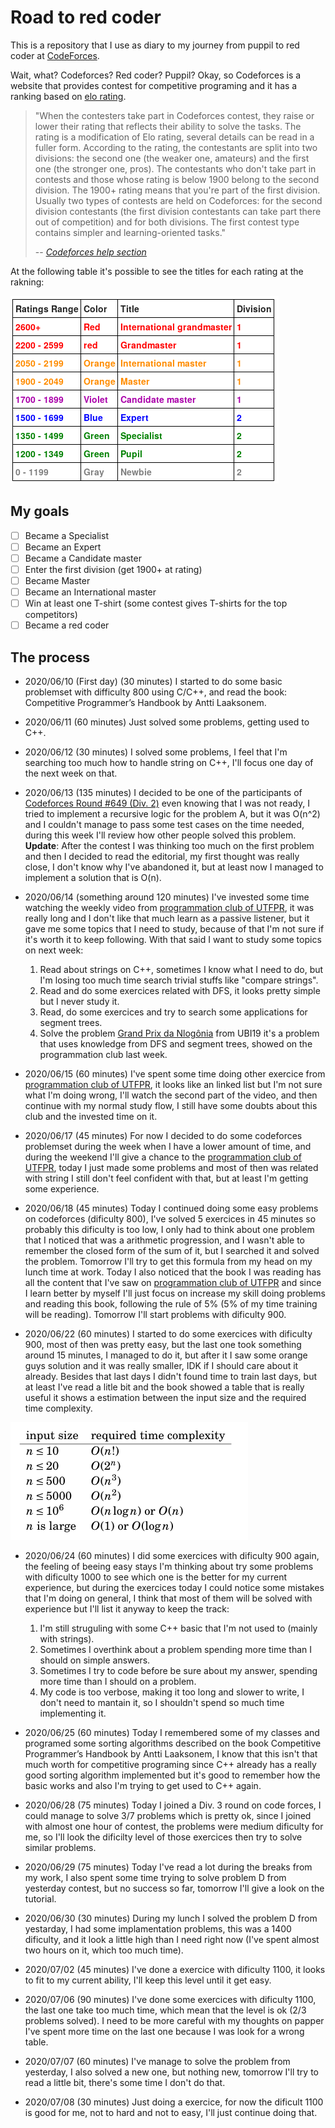 # Road to red coder

This is a repository that I use as diary to my journey from puppil to red coder at [CodeForces](codeforces.com). 

Wait, what? Codeforces? Red coder? Puppil? Okay, so Codeforces is a website that provides contest for competitive programing and it has a ranking based on [elo rating](https://en.wikipedia.org/wiki/Elo_rating_system).

> "When the contesters take part in Codeforces contest, they raise or lower their rating that reflects their ability to solve the tasks. The rating is a modification of Elo rating, several details can be read in a fuller form. According to the rating, the contestants are split into two divisions: the second one (the weaker one, amateurs) and the first one (the stronger one, pros). The contestants who don't take part in contests and those whose rating is below 1900 belong to the second division. The 1900+ rating means that you're part of the first division. Usually two types of contests are held on Codeforces: for the second division contestants (the first division contestants can take part there out of competition) and for both divisions. The first contest type contains simpler and learning-oriented tasks."
>
> -- <cite>[Codeforces help section](https://codeforces.com/help#q8)</cite>

At the following table it's possible to see the titles for each rating at the rakning:

![Relation title and rating from codeforces](./img/title_rating.png)

## My goals

- [ ] Became a Specialist
- [ ] Became an Expert
- [ ] Became a Candidate master
- [ ] Enter the first division (get 1900+ at rating)
- [ ] Became Master
- [ ] Became an International master
- [ ] Win at least one T-shirt (some contest gives T-shirts for the top competitors)
- [ ] Became a red coder

## The process

- 2020/06/10 (First day) (30 minutes) I started to do some basic problemset with difficulty 800 using C/C++, and read the book: Competitive Programmer’s Handbook by Antti Laaksonem. 

- 2020/06/11 (60 minutes) Just solved some problems, getting used to C++.

- 2020/06/12 (30 minutes) I solved some problems, I feel that I'm searching too much how to handle string on C++, I'll focus one day of the next week on that. 

- 2020/06/13 (135 minutes) I decided to be one of the participants of [Codeforces Round #649 (Div. 2)](https://codeforces.com/contest/1364) even knowing that I was not ready, I tried to implement a recursive logic for the problem A, but it was O(n^2) and I couldn't manage to pass some test cases on the time needed, during this week I'll review how other people solved this problem. **Update**:  After the contest I was thinking too much on the first problem and then I decided to read the editorial, my first thought was really close, I don't know why I've abandoned it, but at least now I managed to implement a solution that is O(n).

- 2020/06/14  (something around 120 minutes) I've invested some time watching the weekly video from [programmation club of UTFPR](http://cdp.dainf.ct.utfpr.edu.br/), it was really long and I don't like that much learn as a passive listener, but it gave me some topics that I need to study, because of that I'm not sure if it's worth it to keep following. With that said I want to study some topics on next week:
    1. Read about strings on C++, sometimes I know what I need to do, but I'm losing too much time search trivial stuffs like "compare strings".
    2. Read and do some exercices related with DFS, it looks pretty simple but I never study it.
    3. Read, do some exercices and try to search some applications for segment trees.
    4. Solve the problem [Grand Prix da Nlogônia](https://olimpiada.ic.unicamp.br/pratique/p2/2019/f3/prix/) from UBI19 it's a problem that uses knowledge from DFS and segment trees, showed on the programmation club last week.
 
 - 2020/06/15 (60 minutes) I've spent some time doing other exercice from [programmation club of UTFPR](http://cdp.dainf.ct.utfpr.edu.br/), it looks like an linked list but I'm not sure what I'm doing wrong, I'll watch the second part of the video, and then continue with my normal study flow, I still have some doubts about this club and the invested time on it.

 - 2020/06/17 (45 minutes) For now I decided to do some codeforces problemset during the week when I have a lower amount of time, and during the weekend I'll give a chance to the [programmation club of UTFPR](http://cdp.dainf.ct.utfpr.edu.br/), today I just made some problems and most of then was related with string I still don't feel confident with that, but at least I'm getting some experience.

 - 2020/06/18 (45 minutes) Today I continued doing some easy problems on codeforces (dificulty 800), I've solved 5 exercices in 45 minutes so probably this dificulty is too low, I only had to think about one problem that I noticed that was a arithmetic progression, and I wasn't able to remember the closed form of the sum of it, but I searched it and solved the problem. Tomorrow I'll try to get this formula from my head on my lunch time at work. Today I also noticed that the book I was reading has all the content that I've saw on [programmation club of UTFPR](http://cdp.dainf.ct.utfpr.edu.br/) and since I learn better by myself I'll just focus on increase my skill doing problems and reading this book, following the rule of 5% (5% of my time training will be reading). Tomorrow I'll start problems with dificulty 900.

 - 2020/06/22 (60 minutes) I started to do some exercices with dificulty 900, most of then was pretty easy, but the last one took something around 15 minutes, I managed to do it, but after it I saw some orange guys solution and it was really smaller, IDK if I should care about it already. Besides that last days I didn't found time to train last days, but at least I've read a litle bit and the book showed a table that is really useful it shows a estimation between the input size and the required time complexity.

 ![Relation complexity x input](./img/relation_complexity_in_put.png)

 - 2020/06/24 (60 minutes) I did some exercices with dificulty 900 again, the feeling of beeing easy stays I'm thinking about try some problems with dificulty 1000 to see which one is the better for my current experience, but during the exercices today I could notice some mistakes that I'm doing on general, I think that most of them will be solved with experience but I'll list it anyway to keep the track:
    1. I'm still struguling with some C++ basic that I'm not used to (mainly with strings).
    2. Sometimes I overthink about a problem spending more time than I should on simple answers.
    3. Sometimes I try to code before be sure about my answer, spending more time than I should on a problem.
    4. My code is too verbose, making it too long and slower to write, I don't need to mantain it, so I shouldn't spend so much time implementing it.

- 2020/06/25 (60 minutes) Today I remembered some of my classes and programed some sorting algorithms described on the book Competitive Programmer’s Handbook by Antti Laaksonem, I know that this isn't that much worth for competitive programing since C++ already has a really good sorting algorithm implemented but it's good to remember how the basic works and also I'm trying to get used to C++ again.

- 2020/06/28 (75 minutes) Today I joined a Div. 3 round on code forces, I could manage to solve 3/7 problems which is pretty ok, since I joined with almost one hour of contest, the problems were medium dificulty for me, so I'll look the dificilty level of those exercices then try to solve similar problems.

- 2020/06/29 (75 minutes) Today I've read a lot during the breaks from my work, I also spent some time trying to solve problem D from yesterday contest, but no success so far, tomorrow I'll give a look on the tutorial. 

- 2020/06/30 (30 minutes) During my lunch I solved the problem D from yestarday, I had some implamentation problems, this was a 1400 dificulty, and it look a little high than I need right now (I've spent almost two hours on it, which too much time).

- 2020/07/02 (45 minutes) I've done a exercice with dificulty 1100, it looks to fit to my current ability, I'll keep this level until it get easy.

- 2020/07/06 (90 minutes) I've done some exercices with dificulty 1100, the last one take too much time, which mean that the level is ok (2/3 problems solved). I need to be more careful with my thoughts on papper I've spent more time on the last one because I was look for a wrong table.

- 2020/07/07 (60 minutes) I've manage to solve the problem from yesterday, I also solved a new one, but nothing new, tomorrow I'll try to read a little bit, there's some time I don't do that.

- 2020/07/08 (30 minutes) Just doing a exercice, for now the dificult 1100 is good for me, not to hard and not to easy, I'll just continue doing that.